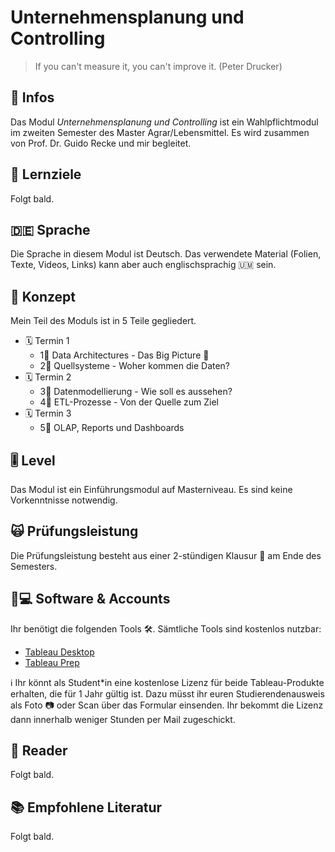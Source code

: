 # Unternehmensplanung und Controlling

> If you can't measure it, you can't improve it. \(Peter Drucker\)

## 📢 Infos <a id="learning-objectives"></a>

Das Modul _Unternehmensplanung und Controlling_ ist ein Wahlpflichtmodul im zweiten Semester des Master Agrar/Lebensmittel. Es wird zusammen von Prof. Dr. Guido Recke und mir begleitet.

## 🎯 Lernziele <a id="learning-objectives"></a>

Folgt bald.

## 🇩🇪 Sprache

Die Sprache in diesem Modul ist Deutsch. Das verwendete Material \(Folien, Texte, Videos, Links\) kann aber auch englischsprachig 🇺🇲 sein.

## 📃 Konzept <a id="concept"></a>

Mein Teil des Moduls ist in 5 Teile gegliedert.

* 🗓 Termin 1
  * 1⃣ Data Architectures - Das Big Picture 🗺 
  * 2⃣ Quellsysteme - Woher kommen die Daten? 
* 🗓 Termin 2
  * 3⃣ Datenmodellierung - Wie soll es aussehen?
  * 4⃣ ETL-Prozesse - Von der Quelle zum Ziel
* 🗓 Termin 3
  * 5⃣ OLAP, Reports und Dashboards

## 🎚 Level <a id="level"></a>

Das Modul ist ein Einführungsmodul auf Masterniveau. Es sind keine Vorkenntnisse notwendig.

## 🙀 Prüfungsleistung <a id="examination"></a>

Die Prüfungsleistung besteht aus einer 2-stündigen Klausur 📄 am Ende des Semesters.

## 👩💻 Software & Accounts <a id="software-and-accounts"></a>

Ihr benötigt die folgenden Tools 🛠. Sämtliche Tools sind kostenlos nutzbar:

* [Tableau Desktop](https://www.tableau.com/de-de/academic/students)
* [Tableau Prep](https://www.tableau.com/de-de/academic/students)

ℹ Ihr könnt als Student\*in eine kostenlose Lizenz für beide Tableau-Produkte erhalten, die für 1 Jahr gültig ist. Dazu müsst ihr euren Studierendenausweis als Foto 📷 oder Scan über das Formular einsenden. Ihr bekommt die Lizenz dann innerhalb weniger Stunden per Mail zugeschickt.

## 📑 Reader

Folgt bald.

## 📚 Empfohlene Literatur

Folgt bald.

